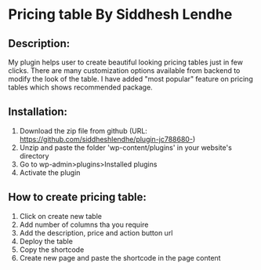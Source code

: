# Pricing table By Siddhesh Lendhe

## Description:

My plugin helps user to create beautiful looking pricing tables just in few clicks.
There are many customization options available from backend to modify the look of the table.
I have added "most popular" feature on pricing tables which shows recommended package.

## Installation:

1. Download the zip file from github (URL: https://github.com/siddheshlendhe/plugin-jc788680-)
2. Unzip and paste the folder 'wp-content/plugins' in your website's directory
3. Go to wp-admin>plugins>Installed plugins
4. Activate the plugin

## How to create pricing table:

1. Click on create new table
2. Add number of columns tha you require
3. Add the description, price and action button url
4. Deploy the table 
5. Copy the shortcode
6. Create new page and paste the shortcode in the page content
